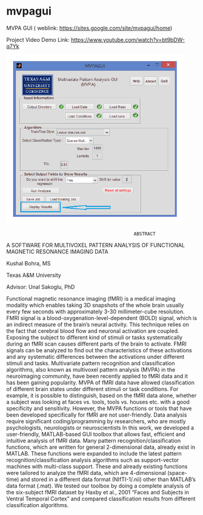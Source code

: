 # mvpagui
MVPA GUI ( weblink: https://sites.google.com/site/mvpagui/home)


Project Video Demo 
Link: https://www.youtube.com/watch?v=bt9bDW-q7Yk

![alt text](https://github.com/kbohra/mvpagui/blob/master/images/mvpagui_image.png)


                                                   ABSTRACT
A SOFTWARE FOR MULTIVOXEL PATTERN ANALYSIS OF FUNCTIONAL MAGNETIC RESONANCE IMAGING DATA

Kushal Bohra, MS

Texas A&M University

Advisor: Unal Sakoglu, PhD

Functional magnetic resonance imaging (fMRI) is a medical imaging modality
which enables taking 3D snapshots of the whole brain usually every few seconds with approximately 3-30 millimeter-cube resolution. FMRI signal is a blood-oxygenation-level-dependent (BOLD) signal, which is an indirect measure of the brain’s neural activity. This technique relies on the fact that cerebral blood flow and neuronal activation are coupled. Exposing the subject to different kind of stimuli or tasks systematically during an fMRI scan causes different parts of the brain to activate. FMRI signals can be analyzed to find out the characteristics of these activations and any systematic differences between the activations under different stimuli and tasks. Multivariate pattern recognition and classification algorithms, also known as multivoxel pattern analysis (MVPA) in the neuroimaging community, have been recently applied to fMRI data and it has been gaining popularity. MVPA of fMRI data have allowed classification of different brain states under different stimuli or task conditions. For example, it is possible to distinguish, based on the fMRI data alone, whether a subject was looking at faces vs. tools, tools vs. houses etc. with a good specificity and sensitivity. However, the MVPA functions or tools that have been developed specifically for fMRI are not user-friendly. Data analysis require significant coding/programming by researchers, who are mostly psychologists, neurologists or neuroscientists
In this work, we developed a user-friendly, MATLAB-based GUI toolbox that allows fast, efficient and intuitive analysis of fMRI data. Many pattern recognition/classification functions, which are written for general 2-dimensional data, already exist in MATLAB. These functions were expanded to include the latest pattern recognition/classification analysis algorithms such as support-vector machines with multi-class support. These and already existing functions were tailored to analyze the fMRI data, which are 4-dimensional (space-time) and stored in a different data format (NIfTI-1/.nii) other than MATLAB’s data format (.mat). We tested our toolbox by doing a complete analysis of the six-subject fMRI dataset by Haxby et al., 2001 “Faces and Subjects in Ventral Temporal Cortex” and compared classification results from different classification algorithms.


